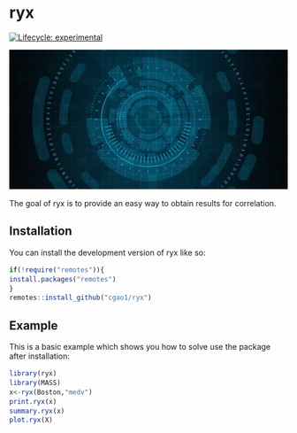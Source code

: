 # ryx

<!-- badges: start -->

[![Lifecycle: experimental](https://img.shields.io/badge/lifecycle-experimental-orange.svg)](https://lifecycle.r-lib.org/articles/stages.html#experimental)

<!-- badges: end -->

![](tools.jpg)

The goal of ryx is to provide an easy way to obtain results for correlation.

## Installation

You can install the development version of ryx like so:

``` r
if(!require("remotes")){
install.packages("remotes")
}
remotes::install_github("cgao1/ryx")
```

## Example

This is a basic example which shows you how to solve use the package after installation:

``` r
library(ryx)
library(MASS)
x<-ryx(Boston,"medv")
print.ryx(x)
summary.ryx(x)
plot.ryx(X)
```
